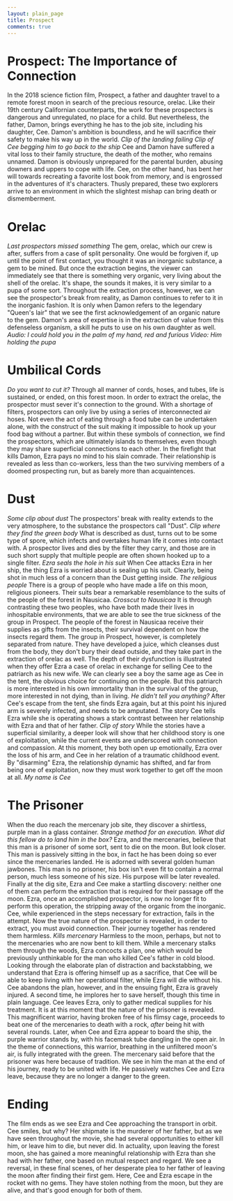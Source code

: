 ```yaml
---
layout: plain_page
title: Prospect
comments: true
---
```


# Prospect: The Importance of Connection
In the 2018 science fiction film, Prospect, a father and daughter travel to a remote forest moon in search of the precious resource, orelac. Like their 19th century Californian counterparts, the work for these prospectors is dangerous and unregulated, no place for a child. But nevertheless, the father, Damon, brings everything he has to the job site, including his daughter, Cee. Damon's ambition is boundless, and he will sacrifice their safety to make his way up in the world.
*Clip of the landing failing*
*Clip of Cee begging him to go back to the ship*
Cee and Damon have suffered a vital loss to their family structure, the death of the mother, who remains unnamed. Damon is obviously unprepared for the parental burden, abusing downers and uppers to cope with life. Cee, on the other hand, has bent her will towards recreating a favorite lost book from memory, and is engrossed in the adventures of it's characters. Thusly prepared, these two explorers arrive to an environment in which the slightest mishap can bring death or dismemberment.

# Orelac
*Last prospectors missed something*
The gem, orelac, which our crew is after, suffers from a case of split personality. One would be forgiven if, up until the point of first contact, you thought it was an inorganic substance, a gem to be mined. But once the extraction begins, the viewer can immediately see that there is something very organic, very living about the shell of the orelac. It's shape, the sounds it makes, it is very similar to a pupa of some sort. Throughout the extraction process, however, we can see the prospector's break from reality, as Damon continues to refer to it in the inorganic fashion. It is only when Damon refers to the legendary "Queen's lair" that we see the first acknowledgement of an organic nature to the gem. Damon's area of expertise is in the extraction of value from this defenseless organism, a skill he puts to use on his own daughter as well.
*Audio: I could hold you in the palm of my hand, red and furious*
*Video: Him holding the pupa*

# Umbilical Cords
*Do you want to cut it?*
Through all manner of cords, hoses, and tubes, life is sustained, or ended, on this forest moon. In order to extract the orelac, the prospector must sever it's connection to the ground. With a shortage of filters, prospectors can only live by using a series of interconnected air hoses. Not even the act of eating through a food tube can be undertaken alone, with the construct of the suit making it impossible to hook up your food bag without a partner. But within these symbols of connection, we find the prospectors, which are ultimately islands to themselves, even though they may share superficial connections to each other. In the firefight that kills Damon, Ezra pays no mind to his slain comrade. Their relationship is revealed as less than co-workers, less than the two surviving members of a doomed prospecting run, but as barely more than acquaintences.

# Dust
*Some clip about dust*
The prospectors' break with reality extends to the very atmosphere, to the substance the prospectors call "Dust".
*Clip where they find the green body*
What is described as dust, turns out to be some type of spore, which infects and overtakes human life it comes into contact with. A prospector lives and dies by the filter they carry, and those are in such short supply that multiple people are often shown hooked up to a single filter.
*Ezra seals the hole in his suit*
When Cee attacks Ezra in her ship, the thing Ezra is worried about is sealing up his suit. Clearly, being shot in much less of a concern than the Dust getting inside.
*The religious people*
There is a group of people who have made a life on this moon, religious pioneers. Their suits bear a remarkable resemblance to the suits of the people of the forest in Nausicaa.
*Crosscut to Nausicaa*
It is through contrasting these two peoples, who have both made their lives in inhospitable environments, that we are able to see the true sickness of the group in Prospect. The people of the forest in Nausicaa receive their supplies as gifts from the insects, their survival dependent on how the insects regard them. The group in Prospect, however, is completely separated from nature. They have developed a juice, which cleanses dust from the body, they don't bury their dead outside, and they take part in the extraction of orelac as well. The depth of their dysfunction is illustrated when they offer Ezra a case of orelac in exchange for selling Cee to the patriarch as his new wife. We can clearly see a boy the same age as Cee in the tent, the obvious choice for continuing on the people. But this patriarch is more interested in his own immortality than in the survival of the group, more interested in not dying, than in living.
*He didn't tell you anything?*
After Cee's escape from the tent, she finds Ezra again, but at this point his injured arm is severely infected, and needs to be amputated. The story Cee tells Ezra while she is operating shows a stark contrast between her relationship with Ezra and that of her father.
*Clip of story*
While the stories have a superficial similarity, a deeper look will show that her childhood story is one of exploitation, while the current events are underscored with connection and compassion. At this moment, they both open up emotionally, Ezra over the loss of his arm, and Cee in her relation of a traumatic childhood event. By "disarming" Ezra, the relationship dynamic has shifted, and far from being one of exploitation, now they must work together to get off the moon at all.
*My name is Cee*

# The Prisoner
When the duo reach the mercenary job site, they discover a shirtless, purple man in a glass container.
*Strange method for an execution. What did this fellow do to land him in the box?*
Ezra, and the mercenaries, believe that this man is a prisoner of some sort, sent to die on the moon. But look closer. This man is passively sitting in the box, in fact he has been doing so ever since the mercenaries landed. He is adorned with several golden human jawbones. This man is no prisoner, his box isn't even fit to contain a normal person, much less someone of his size. His purpose will be later revealed.
Finally at the dig site, Ezra and Cee make a startling discovery: neither one of them can perform the extraction that is required for their passage off the moon. Ezra, once an accomplished prospector, is now no longer fit to perform this operation, the stripping away of the organic from the inorganic. Cee, while experienced in the steps necessary for extraction, fails in the attempt. Now the true nature of the prospector is revealed, in order to extract, you must avoid connection. Their journey together has rendered them harmless.
*Kills mercenary*
Harmless to the moon, perhaps, but not to the mercenaries who are now bent to kill them. While a mercenary stalks them through the woods, Ezra concocts a plan, one which would be previously unthinkable for the man who killed Cee's father in cold blood. Looking through the elaborate plan of distraction and backstabbing, we understand that Ezra is offering himself up as a sacrifice, that Cee will be able to keep living with her operational filter, while Ezra will die without his. Cee abandons the plan, however, and in the ensuing fight, Ezra is gravely injured. A second time, he implores her to save herself, though this time in plain language.
Cee leaves Ezra, only to gather medical supplies for his treatment. It is at this moment that the nature of the prisoner is revealed. This magnificent warrior, having broken free of his flimsy cage, proceeds to beat one of the mercenaries to death with a rock, *after* being hit with several rounds. Later, when Cee and Ezra appear to board the ship, the purple warrior stands by, with his facemask tube dangling in the open air. In the theme of connections, this warrior, breathing in the unfiltered moon's air, is fully integrated with the green. The mercenary said before that the prisoner was here because of tradition. We see in him the man at the end of his journey, ready to be united with life. He passively watches Cee and Ezra leave, because they are no longer a danger to the green.

# Ending
The film ends as we see Ezra and Cee approaching the transport in orbit. Cee smiles, but why? Her shipmate is the murderer of her father, but as we have seen throughout the movie, she had several opportunities to either kill him, or leave him to die, but never did. In actuality, upon leaving the forest moon, she has gained a more meaningful relationship with Ezra than she had with her father, one based on mutual respect and regard. We see a reversal, in these final scenes, of her desperate plea to her father of leaving the moon after finding their first gem. Here, Cee and Ezra escape in the rocket with no gems. They have stolen nothing from the moon, but they are alive, and that's good enough for both of them.
